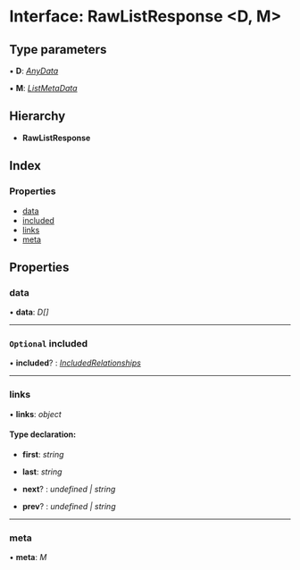 # Interface: RawListResponse <**D, M**>

## Type parameters

▪ **D**: *[AnyData](../README.md#anydata)*

▪ **M**: *[ListMetaData](listmetadata.md)*

## Hierarchy

* **RawListResponse**

## Index

### Properties

* [data](rawlistresponse.md#data)
* [included](rawlistresponse.md#optional-included)
* [links](rawlistresponse.md#links)
* [meta](rawlistresponse.md#meta)

## Properties

###  data

• **data**: *D[]*

___

### `Optional` included

• **included**? : *[IncludedRelationships](../README.md#includedrelationships)*

___

###  links

• **links**: *object*

#### Type declaration:

* **first**: *string*

* **last**: *string*

* **next**? : *undefined | string*

* **prev**? : *undefined | string*

___

###  meta

• **meta**: *M*
